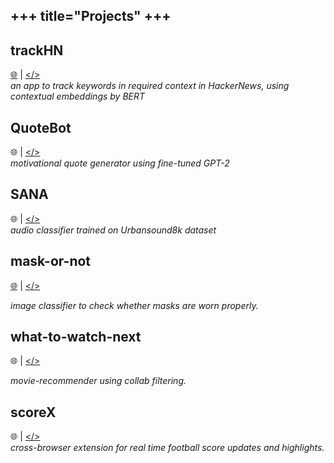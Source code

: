 +++
title="Projects"
+++
-------------


## trackHN 
[:globe_with_meridians:](https://trackhn.herokuapp.com/) | [</>](https://github.com/apzl/trackHN)  
*an app to track keywords in required context in HackerNews, using contextual embeddings by BERT*
## QuoteBot
:globe_with_meridians: | [</>](https://github.com/apzl/QuoteBot)  
*motivational quote generator using fine-tuned GPT-2*
## SANA 
:globe_with_meridians: | [</>](https://github.com/apzl/SANA)  
*audio classifier trained on Urbansound8k dataset*
## mask-or-not 
 [:globe_with_meridians:](https://mask-ornot.herokuapp.com) | [</>](https://github.com/apzl/mask-or-not)  

*image classifier to check whether masks are worn properly.* 
## what-to-watch-next  
:globe_with_meridians: | [</>](https://github.com/apzl/Colab-filter)  

*movie-recommender using collab filtering.*
## scoreX  
:globe_with_meridians: | [</>](https://github.com/apzl/scoreX)  
*cross-browser extension for real time football score updates and highlights.*

